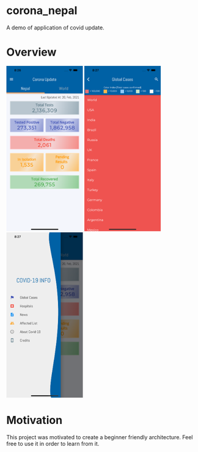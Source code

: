 # corona_nepal

A demo of application of covid update.

# Overview
<img src="./screenshots/landing.png" alt="landing" style="width:200px;"/>
<img src="./screenshots/cases.png" alt="cases" style="width:200px;"/>
<img src="./screenshots/drawer.png" alt="drawer" style="width:200px;"/>


# Motivation

This project was motivated to create a beginner friendly architecture. Feel free to use it in order to learn from it. 

